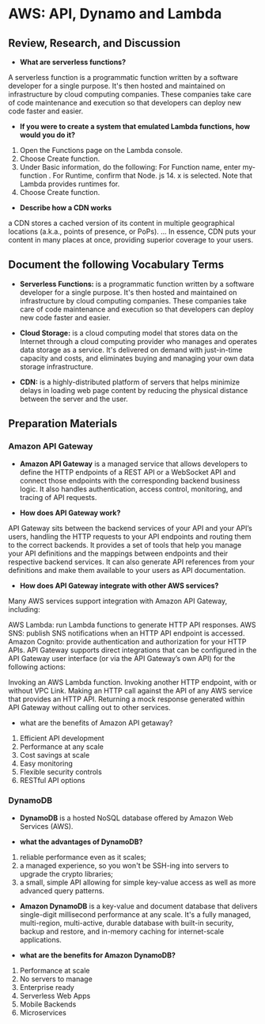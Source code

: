 # AWS: API, Dynamo and Lambda

## Review, Research, and Discussion

* **What are serverless functions?**

A serverless function is a programmatic function written by a software developer for a single purpose. It's then hosted and maintained on infrastructure by cloud computing companies. These companies take care of code maintenance and execution so that developers can deploy new code faster and easier.

* **If you were to create a system that emulated Lambda functions, how would you do it?**
1. Open the Functions page on the Lambda console.
1. Choose Create function.
1. Under Basic information, do the following: For Function name, enter my-function . For Runtime, confirm that Node. js 14. x is selected. Note that Lambda provides runtimes for.
1. Choose Create function.

* **Describe how a CDN works**

a CDN stores a cached version of its content in multiple geographical locations (a.k.a., points of presence, or PoPs). ... In essence, CDN puts your content in many places at once, providing superior coverage to your users.


## Document the following Vocabulary Terms

* **Serverless Functions:** is a programmatic function written by a software developer for a single purpose. It's then hosted and maintained on infrastructure by cloud computing companies. These companies take care of code maintenance and execution so that developers can deploy new code faster and easier.

* **Cloud Storage:** is a cloud computing model that stores data on the Internet through a cloud computing provider who manages and operates data storage as a service. It's delivered on demand with just-in-time capacity and costs, and eliminates buying and managing your own data storage infrastructure.

* **CDN:** is a highly-distributed platform of servers that helps minimize delays in loading web page content by reducing the physical distance between the server and the user.

## Preparation Materials

### Amazon API Gateway 

* **Amazon API Gateway** is a managed service that allows developers to define the HTTP endpoints of a REST API or a WebSocket API and connect those endpoints with the corresponding backend business logic. It also handles authentication, access control, monitoring, and tracing of API requests.

* **How does API Gateway work?**

API Gateway sits between the backend services of your API and your API’s users, handling the HTTP requests to your API endpoints and routing them to the correct backends. It provides a set of tools that help you manage your API definitions and the mappings between endpoints and their respective backend services. It can also generate API references from your definitions and make them available to your users as API documentation.

* **How does API Gateway integrate with other AWS services?**

Many AWS services support integration with Amazon API Gateway, including:

AWS Lambda: run Lambda functions to generate HTTP API responses.
AWS SNS: publish SNS notifications when an HTTP API endpoint is accessed.
Amazon Cognito: provide authentication and authorization for your HTTP APIs.
API Gateway supports direct integrations that can be configured in the API Gateway user interface (or via the API Gateway’s own API) for the following actions:

Invoking an AWS Lambda function.
Invoking another HTTP endpoint, with or without VPC Link.
Making an HTTP call against the API of any AWS service that provides an HTTP API.
Returning a mock response generated within API Gateway without calling out to other services.

* what are the benefits of Amazon API getaway?

1. Efficient API development
1. Performance at any scale
1. Cost savings at scale
1. Easy monitoring
1. Flexible security controls
1. RESTful API options
 

### DynamoDB

* **DynamoDB** is a hosted NoSQL database offered by Amazon Web Services (AWS). 

* **what the advantages of DynamoDB?**

1. reliable performance even as it scales;
1. a managed experience, so you won't be SSH-ing into servers to upgrade the crypto libraries;
1. a small, simple API allowing for simple key-value access as well as more advanced query patterns.

* **Amazon DynamoDB** is a key-value and document database that delivers single-digit millisecond performance at any scale. It's a fully managed, multi-region, multi-active, durable database with built-in security, backup and restore, and in-memory caching for internet-scale applications. 

* **what are the benefits for Amazon DynamoDB?**

1. Performance at scale
1. No servers to manage
1. Enterprise ready
1. Serverless Web Apps
1. Mobile Backends
1. Microservices

